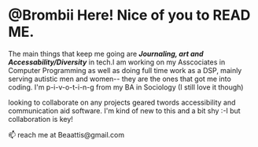  <h1>@Brombii Here! Nice of you to READ ME.</h1>
		<p>The main things that keep me going are <strong><i>Journaling, art and Accessability/Diversity</i></strong>  in tech.</P.

<p>I am working on my Asscociates in Computer Programming as well as doing full time work as a DSP, mainly serving autistic men and women-- they are the ones that got me into coding. I'm p-i-v-o-t-i-n-g from my BA in Sociology (I still love it though)</p> 
looking to collaborate on any projects geared twords accessibility and communication aid software. 
I'm kind of new to this and a bit shy :-I 
but collaboration is key!</p> 

<footer>📫 reach me at Beaattis@gmail.com</footer> 

<!---
Brombii/Brombii is a ✨ special ✨ repository because its `README.md` (this file) appears on your GitHub profile.
You can click the Preview link to take a look at your changes.
--->
